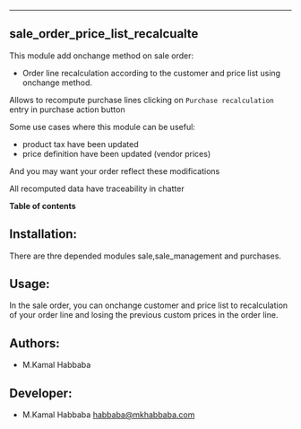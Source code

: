 ---------------------------------
sale_order_price_list_recalcualte
---------------------------------


This module add onchange method on sale order:

* Order line recalculation according to the customer and price list using onchange method.

Allows to recompute purchase lines clicking on `Purchase recalculation` entry in purchase action button

Some use cases where this module can be useful:

- product tax have been updated
- price definition have been updated (vendor prices)

And you may want your order reflect these modifications

All recomputed data have traceability in chatter

**Table of contents**

Installation:
-------------

There are thre depended modules sale,sale_management and purchases.

Usage:
------

In the sale order, you can onchange customer and price list to recalculation 
of your order line and losing the previous custom prices in the order line.

Authors:
--------
* M.Kamal Habbaba

Developer:
----------
* M.Kamal Habbaba <habbaba@mkhabbaba.com>

